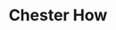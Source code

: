 ---
title: Chester How 
params:
  bio: Web Designer 
  avatar: /images/team_members/chester.jpeg
  social:
    - url: https://github.com/chesterhow
    - url: https://twitter.com/itsnotchester
    - url: https://www.linkedin.com/in/chester-how
    - url: https://dribbble.com/chesterhow
    - url: https://www.behance.net/chesterhow
sitemap:
  disable: true
---